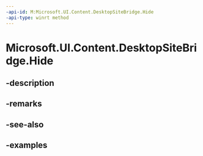```yaml
---
-api-id: M:Microsoft.UI.Content.DesktopSiteBridge.Hide
-api-type: winrt method
---
```


# Microsoft.UI.Content.DesktopSiteBridge.Hide

<!--
public void Hide ();
-->


## -description

## -remarks

## -see-also

## -examples


